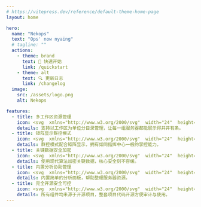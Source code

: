 ```yaml
---
# https://vitepress.dev/reference/default-theme-home-page
layout: home

hero:
  name: "Nekops"
  text: "Ops' now nyaing"
  # tagline: ""
  actions:
    - theme: brand
      text: 🚀 快速开始
      link: /quickstart
    - theme: alt
      text: 🔍 更新日志
      link: /changelog
  image:
    src: /assets/logo.png
    alt: Nekops

features:
  - title: 多工作区资源管理
    icon: <svg  xmlns="http://www.w3.org/2000/svg"  width="24"  height="24"  viewBox="0 0 24 24"  fill="none"  stroke="#228be6"  stroke-width="2"  stroke-linecap="round"  stroke-linejoin="round"  class="icon icon-tabler icons-tabler-outline icon-tabler-stack-2"><path stroke="none" d="M0 0h24v24H0z" fill="none"/><path d="M12 4l-8 4l8 4l8 -4l-8 -4" /><path d="M4 12l8 4l8 -4" /><path d="M4 16l8 4l8 -4" /></svg>
    details: 支持以工作区为单位分目录管理，让每一组服务器都能展示得井井有条。
  - title: 矩阵显示群控模式
    icon: <svg  xmlns="http://www.w3.org/2000/svg"  width="24"  height="24"  viewBox="0 0 24 24"  fill="none"  stroke="#7950f2"  stroke-width="2"  stroke-linecap="round"  stroke-linejoin="round"  class="icon icon-tabler icons-tabler-outline icon-tabler-layout-grid-add"><path stroke="none" d="M0 0h24v24H0z" fill="none"/><path d="M4 4m0 1a1 1 0 0 1 1 -1h4a1 1 0 0 1 1 1v4a1 1 0 0 1 -1 1h-4a1 1 0 0 1 -1 -1z" /><path d="M14 4m0 1a1 1 0 0 1 1 -1h4a1 1 0 0 1 1 1v4a1 1 0 0 1 -1 1h-4a1 1 0 0 1 -1 -1z" /><path d="M4 14m0 1a1 1 0 0 1 1 -1h4a1 1 0 0 1 1 1v4a1 1 0 0 1 -1 1h-4a1 1 0 0 1 -1 -1z" /><path d="M14 17h6m-3 -3v6" /></svg>
    details: 群控模式配合矩阵显示，拥有如同指挥中心一般的掌控能力。
  - title: 关键数据安全加密
    icon: <svg  xmlns="http://www.w3.org/2000/svg"  width="24"  height="24"  viewBox="0 0 24 24"  fill="none"  stroke="#40c057"  stroke-width="2"  stroke-linecap="round"  stroke-linejoin="round"  class="icon icon-tabler icons-tabler-outline icon-tabler-lock-star"><path stroke="none" d="M0 0h24v24H0z" fill="none"/><path d="M11 21h-4a2 2 0 0 1 -2 -2v-6a2 2 0 0 1 2 -2h9" /><path d="M8 11v-4a4 4 0 1 1 8 0v4" /><path d="M17.8 20.817l-2.172 1.138a.392 .392 0 0 1 -.568 -.41l.415 -2.411l-1.757 -1.707a.389 .389 0 0 1 .217 -.665l2.428 -.352l1.086 -2.193a.392 .392 0 0 1 .702 0l1.086 2.193l2.428 .352a.39 .39 0 0 1 .217 .665l-1.757 1.707l.414 2.41a.39 .39 0 0 1 -.567 .411l-2.172 -1.138z" /></svg>
    details: 使用现代算法加密关键数据，核心安全刻不容缓。
  - title: 内置分析协助管理
    icon: <svg  xmlns="http://www.w3.org/2000/svg"  width="24"  height="24"  viewBox="0 0 24 24"  fill="none"  stroke="#e64980"  stroke-width="2"  stroke-linecap="round"  stroke-linejoin="round"  class="icon icon-tabler icons-tabler-outline icon-tabler-chart-bar"><path stroke="none" d="M0 0h24v24H0z" fill="none"/><path d="M3 13a1 1 0 0 1 1 -1h4a1 1 0 0 1 1 1v6a1 1 0 0 1 -1 1h-4a1 1 0 0 1 -1 -1z" /><path d="M15 9a1 1 0 0 1 1 -1h4a1 1 0 0 1 1 1v10a1 1 0 0 1 -1 1h-4a1 1 0 0 1 -1 -1z" /><path d="M9 5a1 1 0 0 1 1 -1h4a1 1 0 0 1 1 1v14a1 1 0 0 1 -1 1h-4a1 1 0 0 1 -1 -1z" /><path d="M4 20h14" /></svg>
    details: 内置简单的分析面板，帮助整理服务器资源。
  - title: 完全开源安全可控
    icon: <svg  xmlns="http://www.w3.org/2000/svg"  width="24"  height="24"  viewBox="0 0 24 24"  fill="none"  stroke="#15aabf"  stroke-width="2"  stroke-linecap="round"  stroke-linejoin="round"  class="icon icon-tabler icons-tabler-outline icon-tabler-certificate"><path stroke="none" d="M0 0h24v24H0z" fill="none"/><path d="M15 15m-3 0a3 3 0 1 0 6 0a3 3 0 1 0 -6 0" /><path d="M13 17.5v4.5l2 -1.5l2 1.5v-4.5" /><path d="M10 19h-5a2 2 0 0 1 -2 -2v-10c0 -1.1 .9 -2 2 -2h14a2 2 0 0 1 2 2v10a2 2 0 0 1 -1 1.73" /><path d="M6 9l12 0" /><path d="M6 12l3 0" /><path d="M6 15l2 0" /></svg>
    details: 所有组件均来源于开源项目，整套项目代码开源方便审计与使用。
---
```

